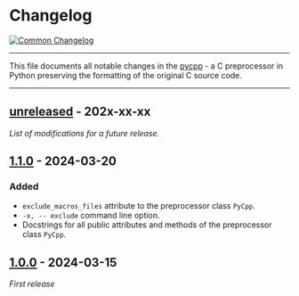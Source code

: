 # Changelog

[![Common Changelog](https://common-changelog.org/badge.svg)](https://common-changelog.org)

---

This file documents all notable changes in the [pycpp](https://github.com/lubomilko/pycpp) -
a C preprocessor in Python preserving the formatting of the original C source code.

---


## [unreleased] - 202x-xx-xx

*List of modifications for a future release.*


## [1.1.0] - 2024-03-20

### Added

- `exclude_macros_files` attribute to the preprocessor class `PyCpp`.
- `-x, -- exclude` command line option.
- Docstrings for all public attributes and methods of the preprocessor class `PyCpp`.


## [1.0.0] - 2024-03-15

*First release*


[unreleased]: https://github.com/lubomilko/pycpp
[1.0.0]: https://github.com/lubomilko/pycpp/releases/tag/1.0.0
[1.1.0]: https://github.com/lubomilko/pycpp/releases/tag/1.1.0
